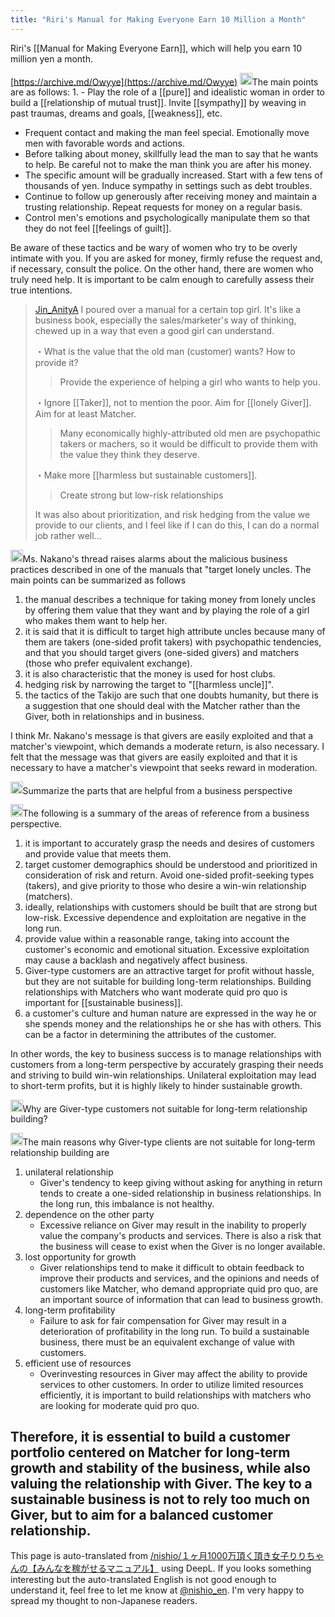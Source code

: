 ```yaml
---
title: "Riri's Manual for Making Everyone Earn 10 Million a Month"
---
```


Riri's [[Manual for Making Everyone Earn]], which will help you earn 10 million yen a month.

[https://archive.md/Owyye](https://archive.md/Owyye)
<img src='https://scrapbox.io/api/pages/nishio-en/claude/icon' alt='claude.icon' height="19.5"/>The main points are as follows: 1.
    - Play the role of a [[pure]] and idealistic woman in order to build a [[relationship of mutual trust]]. Invite [[sympathy]] by weaving in past traumas, dreams and goals, [[weakness]], etc.
- Frequent contact and making the man feel special. Emotionally move men with favorable words and actions.
- Before talking about money, skillfully lead the man to say that he wants to help. Be careful not to make the man think you are after his money.
- The specific amount will be gradually increased. Start with a few tens of thousands of yen. Induce sympathy in settings such as debt troubles.
- Continue to follow up generously after receiving money and maintain a trusting relationship. Repeat requests for money on a regular basis.
- Control men's emotions and psychologically manipulate them so that they do not feel [[feelings of guilt]].

Be aware of these tactics and be wary of women who try to be overly intimate with you. If you are asked for money, firmly refuse the request and, if necessary, consult the police.
On the other hand, there are women who truly need help. It is important to be calm enough to carefully assess their true intentions.

> [Jin_AnityA](https://twitter.com/Jin_AnityA/status/1789589957931319790) I poured over a manual for a certain top girl. It's like a business book, especially the sales/marketer's way of thinking, chewed up in a way that even a good girl can understand.
>
>  ・What is the value that the old man (customer) wants? How to provide it?
> > Provide the experience of helping a girl who wants to help you.
>
>  ・Ignore [[Taker]], not to mention the poor. Aim for [[lonely Giver]]. Aim for at least Matcher.
> > Many economically highly-attributed old men are psychopathic takers or machers, so it would be difficult to provide them with the value they think they deserve.
>
>  ・Make more [[harmless but sustainable customers]].
> > Create strong but low-risk relationships
>
>  It was also about prioritization, and risk hedging from the value we provide to our clients, and I feel like if I can do this, I can do a normal job rather well...

<img src='https://scrapbox.io/api/pages/nishio-en/claude/icon' alt='claude.icon' height="19.5"/>Ms. Nakano's thread raises alarms about the malicious business practices described in one of the manuals that "target lonely uncles.
The main points can be summarized as follows
1. the manual describes a technique for taking money from lonely uncles by offering them value that they want and by playing the role of a girl who makes them want to help her.
2. it is said that it is difficult to target high attribute uncles because many of them are takers (one-sided profit takers) with psychopathic tendencies, and that you should target givers (one-sided givers) and matchers (those who prefer equivalent exchange).
3. it is also characteristic that the money is used for host clubs.
4. hedging risk by narrowing the target to "[[harmless uncle]]".
5. the tactics of the Takijo are such that one doubts humanity, but there is a suggestion that one should deal with the Matcher rather than the Giver, both in relationships and in business.

I think Mr. Nakano's message is that givers are easily exploited and that a matcher's viewpoint, which demands a moderate return, is also necessary. I felt that the message was that givers are easily exploited and that it is necessary to have a matcher's viewpoint that seeks reward in moderation.

<img src='https://scrapbox.io/api/pages/nishio-en/nishio/icon' alt='nishio.icon' height="19.5"/>Summarize the parts that are helpful from a business perspective

<img src='https://scrapbox.io/api/pages/nishio-en/claude/icon' alt='claude.icon' height="19.5"/>The following is a summary of the areas of reference from a business perspective.
1. it is important to accurately grasp the needs and desires of customers and provide value that meets them.
2. target customer demographics should be understood and prioritized in consideration of risk and return. Avoid one-sided profit-seeking types (takers), and give priority to those who desire a win-win relationship (matchers).
3. ideally, relationships with customers should be built that are strong but low-risk. Excessive dependence and exploitation are negative in the long run.
4. provide value within a reasonable range, taking into account the customer's economic and emotional situation. Excessive exploitation may cause a backlash and negatively affect business.
5. Giver-type customers are an attractive target for profit without hassle, but they are not suitable for building long-term relationships. Building relationships with Matchers who want moderate quid pro quo is important for [[sustainable business]].
6. a customer's culture and human nature are expressed in the way he or she spends money and the relationships he or she has with others. This can be a factor in determining the attributes of the customer.

In other words, the key to business success is to manage relationships with customers from a long-term perspective by accurately grasping their needs and striving to build win-win relationships. Unilateral exploitation may lead to short-term profits, but it is highly likely to hinder sustainable growth.

<img src='https://scrapbox.io/api/pages/nishio-en/nishio/icon' alt='nishio.icon' height="19.5"/>Why are Giver-type customers not suitable for long-term relationship building?

<img src='https://scrapbox.io/api/pages/nishio-en/claude/icon' alt='claude.icon' height="19.5"/>The main reasons why Giver-type clients are not suitable for long-term relationship building are

1. unilateral relationship
    - Giver's tendency to keep giving without asking for anything in return tends to create a one-sided relationship in business relationships. In the long run, this imbalance is not healthy.
2. dependence on the other party
    - Excessive reliance on Giver may result in the inability to properly value the company's products and services. There is also a risk that the business will cease to exist when the Giver is no longer available.
3. lost opportunity for growth
    - Giver relationships tend to make it difficult to obtain feedback to improve their products and services, and the opinions and needs of customers like Matcher, who demand appropriate quid pro quo, are an important source of information that can lead to business growth.
4. long-term profitability
    - Failure to ask for fair compensation for Giver may result in a deterioration of profitability in the long run. To build a sustainable business, there must be an equivalent exchange of value with customers.
5. efficient use of resources
    - Overinvesting resources in Giver may affect the ability to provide services to other customers. In order to utilize limited resources efficiently, it is important to build relationships with matchers who are looking for moderate quid pro quo.

Therefore, it is essential to build a customer portfolio centered on Matcher for long-term growth and stability of the business, while also valuing the relationship with Giver. The key to a sustainable business is not to rely too much on Giver, but to aim for a balanced customer relationship.
---
This page is auto-translated from [/nishio/１ヶ月1000万頂く頂き女子りりちゃんの【みんなを稼がせるマニュアル】](https://scrapbox.io/nishio/１ヶ月1000万頂く頂き女子りりちゃんの【みんなを稼がせるマニュアル】) using DeepL. If you looks something interesting but the auto-translated English is not good enough to understand it, feel free to let me know at [@nishio_en](https://twitter.com/nishio_en). I'm very happy to spread my thought to non-Japanese readers.